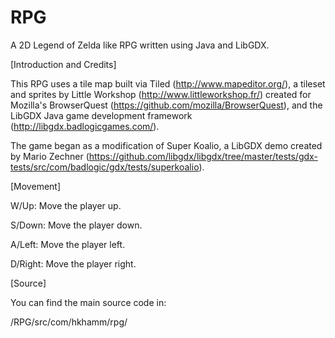 RPG
===

A 2D Legend of Zelda like RPG written using Java and LibGDX.

[Introduction and Credits]

This RPG uses a tile map built via Tiled (http://www.mapeditor.org/), a tileset and sprites 
by Little Workshop (http://www.littleworkshop.fr/) created for Mozilla's 
BrowserQuest (https://github.com/mozilla/BrowserQuest), and the LibGDX Java game development 
framework (http://libgdx.badlogicgames.com/). 

The game began as a modification of Super Koalio, a LibGDX demo created by Mario Zechner
(https://github.com/libgdx/libgdx/tree/master/tests/gdx-tests/src/com/badlogic/gdx/tests/superkoalio).

[Movement]

W/Up:     Move the player up.

S/Down:    Move the player down.

A/Left:	  Move the player left.

D/Right:	Move the player right.

[Source]

You can find the main source code in: 

/RPG/src/com/hkhamm/rpg/
